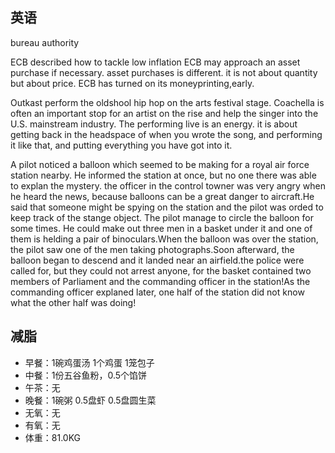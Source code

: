 ## 英语 ##
bureau authority


ECB described how to tackle low inflation
ECB may approach an asset purchase if necessary.
asset purchases is different. it is not about quantity but about price.
ECB has turned on its moneyprinting,early.


Outkast perform the oldshool hip hop on the arts festival stage.
Coachella is often an important stop for an artist on the rise and help the singer into
the U.S. mainstream industry.
The performing live is an energy. it is about getting back in the headspace of when
you wrote the song, and performing it like that, and putting everything you have got into it.


A pilot noticed a balloon which seemed to be making for a royal air force station 
nearby. He informed the station at once, but no one there was able to explan the
mystery. the officer in the control towner was very angry when he heard the news, 
because balloons can be a great danger to aircraft.He said that someone might be 
spying on the station and the pilot was orded to keep track of the stange object.
The pilot manage to circle the balloon for some times. He could make out three men 
in a basket under it and one of them is helding a pair of binoculars.When the balloon
was over the station, the pilot saw one of the men taking photographs.Soon afterward, 
the balloon began to descend and it landed near an airfield.the police were called for,
but they could not arrest anyone, for the basket contained two members of Parliament and
the commanding officer in the station!As the commanding officer explaned later, one half 
of the station did not know what the other half was doing!




## 减脂 ##
* 早餐：1碗鸡蛋汤 1个鸡蛋 1笼包子
* 中餐：1份五谷鱼粉，0.5个馅饼
* 午茶：无
* 晚餐：1碗粥 0.5盘虾 0.5盘圆生菜
* 无氧：无
* 有氧：无
* 体重：81.0KG

